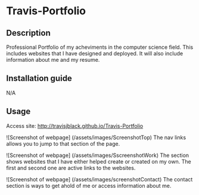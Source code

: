 # Travis-Portfolio

## Description

Professional Portfolio of my acheviments in the computer science field. This includes websites that I have designed and deployed. It will also include information about me and my resume.

## Installation guide

N/A

## Usage

Access site: http://travisjblack.github.io/Travis-Portfolio

![Screenshot of webpage] (/assets/images/ScreenshotTop) The nav links allows you to jump to that section of the page.

![Screenshot of webpage] (/assets/images/SscreenshotWork) The section shows websites that I have either helped create or created on my own. The first and second one are active links to the websites.

![Screenshot of webpage] (/assets/images/screenshotContact) The contact section is ways to get ahold of me or access information about me. 